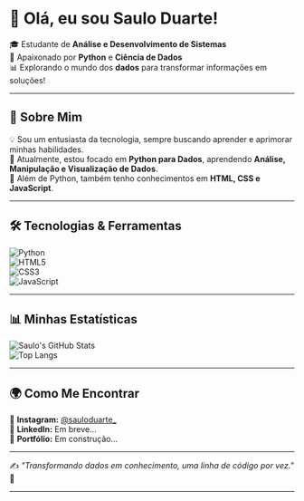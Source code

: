 # 👋 Olá, eu sou Saulo Duarte!  

🎓 Estudante de **Análise e Desenvolvimento de Sistemas**  
🐍 Apaixonado por **Python** e **Ciência de Dados**  
📊 Explorando o mundo dos **dados** para transformar informações em soluções!  

---

## 🚀 Sobre Mim  
💡 Sou um entusiasta da tecnologia, sempre buscando aprender e aprimorar minhas habilidades.  
📌 Atualmente, estou focado em **Python para Dados**, aprendendo **Análise, Manipulação e Visualização de Dados**.  
🔎 Além de Python, também tenho conhecimentos em **HTML, CSS e JavaScript**.  

---

## 🛠️ Tecnologias & Ferramentas  

![Python](https://img.shields.io/badge/-Python-3776AB?style=flat-square&logo=python&logoColor=white)  
![HTML5](https://img.shields.io/badge/-HTML5-E34F26?style=flat-square&logo=html5&logoColor=white)  
![CSS3](https://img.shields.io/badge/-CSS3-1572B6?style=flat-square&logo=css3)  
![JavaScript](https://img.shields.io/badge/-JavaScript-F7DF1E?style=flat-square&logo=javascript&logoColor=black)  

---

## 📊 Minhas Estatísticas  

![Saulo's GitHub Stats](https://github-readme-stats.vercel.app/api?username=sauloduarte&show_icons=true&theme=dracula)  
![Top Langs](https://github-readme-stats.vercel.app/api/top-langs/?username=sauloduarte&layout=compact&theme=dracula)  

---

## 🌍 Como Me Encontrar  

📸 **Instagram:** [@sauloduarte_](https://www.instagram.com/sauloduarte_/)  
💼 **LinkedIn:** Em breve...  
📂 **Portfólio:** Em construção...  

---

✍️ _"Transformando dados em conhecimento, uma linha de código por vez."_ 🚀  

---
